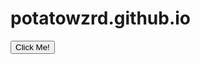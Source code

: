# potatowzrd.github.io

<button type="button" onclick="clicked()">Click Me!</button>

<script>
function clicked() {
    ws.addEventListener('message', () => {
        console.log('got it');
    });
}
</script>

<script>
    const ws = new WebSocket('ws://localhost:3000');

#    ws.addEventListener('open', () => {
 #       console.log('Connected to WebSocket server');
  #      ws.send('Hello from the client!');
   # });

    ws.addEventListener('message', () => {
        console.log('got it');
    });
</script>
